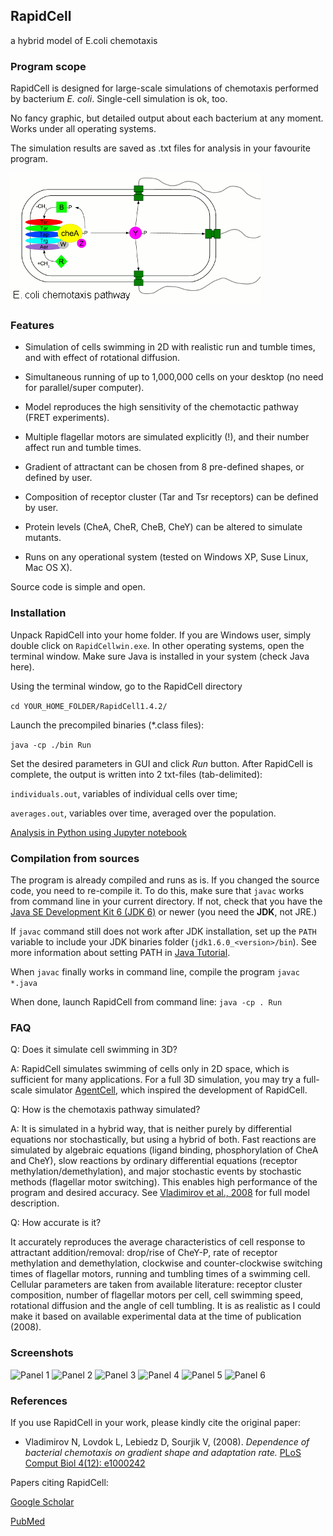 ## RapidCell
a hybrid model of E.coli chemotaxis

### Program scope
RapidCell is designed for large-scale simulations of chemotaxis performed by bacterium *E. coli*. Single-cell simulation is ok, too.

No fancy graphic, but detailed output about each bacterium at any moment. Works under all operating systems.

The simulation results are saved as .txt files for analysis in your favourite program.

![Chemotaxis pathway](/img/network.gif)

### Features
* Simulation of cells swimming in 2D with realistic run and tumble times, and with effect of rotational diffusion.

* Simultaneous running of up to 1,000,000 cells on your desktop (no need for parallel/super computer).

* Model reproduces the high sensitivity of the chemotactic pathway (FRET experiments).

* Multiple flagellar motors are simulated explicitly (!), and their number affect run and tumble times.

* Gradient of attractant can be chosen from 8 pre-defined shapes, or defined by user.

* Composition of receptor cluster (Tar and Tsr receptors) can be defined by user.

* Protein levels (CheA, CheR, CheB, CheY) can be altered to simulate mutants.

* Runs on any operational system (tested on Windows XP, Suse Linux, Mac OS X).

Source code is simple and open.

### Installation
Unpack RapidCell into your home folder. If you are Windows user, simply double click on `RapidCellwin.exe`. In other operating systems, open the terminal window. 
Make sure Java is installed in your system (check Java here). 

Using the terminal window, go to the RapidCell directory

```cd YOUR_HOME_FOLDER/RapidCell1.4.2/```

Launch the precompiled binaries (*.class files):

```java -cp ./bin Run```

Set the desired parameters in GUI and click *Run* button. After RapidCell is complete, the output is written into 2 txt-files (tab-delimited): 

`individuals.out`, variables of individual cells over time;

`averages.out`, variables over time, averaged over the population.

[Analysis in Python using Jupyter notebook](./analysis_demo.ipynb)

### Compilation from sources
The program is already compiled and runs as is. If you changed the source code, you need to re-compile it. To do this, make sure that `javac` works from command line in your current directory. If not, check that you have the [Java SE Development Kit 6 (JDK 6)](http://java.sun.com/javase/6/download.jsp) or newer (you need the **JDK**, not JRE.)

If  `javac` command still does not work after JDK installation, set up the `PATH` variable to include your JDK binaries folder (`jdk1.6.0_<version>/bin`). See more information about setting PATH in [Java Tutorial](https://docs.oracle.com/javase/tutorial/essential/environment/paths.html).

When `javac` finally works in command line, compile the program
```javac *.java```

When done, launch RapidCell from command line:
```java -cp . Run```

### FAQ
Q: Does it simulate cell swimming in 3D?

A: RapidCell simulates swimming of cells only in 2D space, which is sufficient for many  applications. For a full 3D simulation, you may try a full-scale simulator [AgentCell](https://omictools.com/agentcell-tool), which inspired the development of RapidCell.

Q: How is the chemotaxis pathway simulated?

A: It is simulated in a hybrid way, that is neither purely by differential equations nor stochastically, but using a hybrid of both. Fast reactions are simulated by algebraic equations (ligand binding, phosphorylation of CheA and CheY), slow reactions by ordinary differential equations (receptor methylation/demethylation), and major stochastic events by stochastic methods (flagellar motor switching). This enables high performance of the program and desired accuracy. See [Vladimirov et al., 2008](https://www.ncbi.nlm.nih.gov/pmc/articles/PMC2588534/?tool=pubmed) for full model description.

Q: How accurate is it?

It accurately reproduces the average characteristics of cell response to attractant addition/removal: drop/rise of CheY-P, rate of receptor methylation and demethylation, clockwise and counter-clockwise switching times of flagellar motors, running and tumbling times of a swimming cell. Cellular parameters are taken from available literature: receptor cluster composition, number of flagellar motors per cell, cell swimming speed, rotational diffusion and the angle of cell tumbling. It is as realistic as I could make it based on available experimental data at the time of publication (2008).

### Screenshots
![Panel 1](/screenshots/screen1.png)
![Panel 2](/screenshots/screen2.png)
![Panel 3](/screenshots/screen3.png)
![Panel 4](/screenshots/screen4.png)
![Panel 5](/screenshots/screen5.png)
![Panel 6](/screenshots/screen6.png)

### References
If you use RapidCell in your work, please kindly cite the original paper:

* Vladimirov N, Lovdok L, Lebiedz D, Sourjik V, (2008). *Dependence of bacterial chemotaxis on gradient shape and adaptation rate.* [PLoS Comput Biol 4(12): e1000242](https://www.ncbi.nlm.nih.gov/pmc/articles/PMC2588534/?tool=pubmed)

Papers citing RapidCell: 

[Google Scholar](https://scholar.google.de/scholar?hl=en&as_sdt=0%2C5&q=%22rapidcell%22+vladimirov&btnG=)

[PubMed](https://www.ncbi.nlm.nih.gov/pmc/articles/PMC2588534/citedby/)
